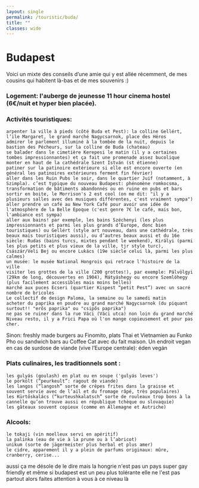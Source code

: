 ```yaml
---
layout: single
permalink: /touristic/buda/
title: ""
classes: wide
---
```


# Budapest

Voici un mixte des conseils d’une amie qui y est allée récemment, de mes cousins qui habitent là-bas et de mes souvenirs :)

### Logement: l'auberge de jeunesse 11 hour cinema hostel (6€/nuit et hyper bien placée). 

### Activités touristiques:

    arpenter la ville à pieds (côté Buda et Pest): la colline Gellért, l’ile Margaret, le grand marché Nagycsarnok, place des Héros 
    admirer le parlement illuminé à la tombée de la nuit, depuis le bastion des Pécheurs, sur la colline de Buda (chateau)
    se balader dans le cimetière Kerepesi le matin (il y a certaines tombes impressionnantes) et ça fait une promenade assez bucolique
    monter en haut de la cathédrale Szent István (st étienne)
    patiner sur la patinoire extérieure si elle est encore ouverte (en général les patinoires extérieures ferment fin février)
    aller dans les Ruin Pubs le soir, dans le quartier Juif (notamment, à Szimpla). c’est typique du nouveau Budapest: phénomène romkocsma, transformation de bâtiments abandonnés ou en ruine en pubs et bars
    sortir en boite, le Morrison's 2 est cool (on me dit: "il y a plusieurs salles avec des musiques différentes, c'est vraiment sympa")
    aller prendre un café au New York Café pour avoir une idée de l'atmosphère de la Belle Epoque (c'est genre 7€ le café, mais bon, l'ambiance est sympa) 
    aller aux bains! par exemple, les bains Széchenyi (les plus impressionnants et parmi les plus grands d’Europe, donc bien touristiques) ou Gellért (style art nouveau, dans une cathédrale, très beaux mais touristiques aussi), ou d’autres beaux aussi et du 16e siècle: Rudas (bains turcs, mixtes pendant le weekend), Királyi (parmi les plus petits et plus vieux de la ville, tjr style turc), Császár/Veli Bej ou encore Lukács (19e siècle celui là, parmi les plus calmes)
    un musée: le musée National Hongrois qui retrace l'histoire de la ville
    visiter les grottes de la ville (200 grottes!), par exemple: Pálvölgyi (29km de long, découvertes en 1904), Mátyáshegy ou encore Szemlöhegy (plus facilement accessibles mais moins belles)
    marché aux puces Ecseri (quartier Kispest “petit Pest”) avec un sacré nombre de bricoles
    Le collectif de design Paloma, la semaine ou le samedi matin
    acheter du paprika en poudre au grand marché Nagycsarnok (du piquant surtout!! "erős paprika" ou "csipős paprika")
    ne pas se ruiner dans la rue Váci (Váci utca) non loin du grand marché
    Niveau resto, il y a Frici Papa où l'on mange copieusement et pour pas cher.  

Sinon: freshly made burgers au Finomito, plats Thai et Vietnamien au Funko Pho ou sandwich bars au Coffee Cat avec du fait maison.
Un endroit vegan en cas de surdose de viande (vive l’Europe centrale): éden vegán
 

### Plats culinaires, les traditionnels sont : 

    les gulyás (goulash) en plat ou en soupe ('gulyás leves')
    le pörkölt (“peurkeult”: ragout de viande)
    les langos (“langosh” sorte de crêpes frites dans la graisse et souvent servie avec de l’ail et du fromage râpé, très populaires)
    les Kürtőskalács (“kurteushkalatsch” sorte de rouleaux trop bons à la cannelle qu’on trouve aussi en république tchèque ou slovaquie)
    les gâteaux souvent copieux (comme en Allemagne et Autriche) 

### Alcools:

    le tokaji (vin moelleux servi en apéritif)
    la palinka (eau de vie à la prune ou à l’abricot)
    unikum (sorte de jägermeister plus herbal et plus amer)
    le cidre, apparement il y a plein de parfums originaux: mûre, cranberry, cerise... 


aussi ça me désole de le dire mais la hongrie n'est pas un pays super gay friendly et même si budapest est un peu plus tolérante elle ne l'est pas partout alors faites attention à vous à ce niveau là


